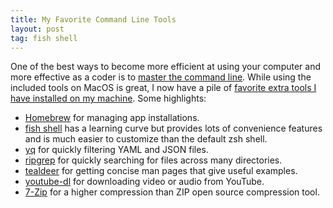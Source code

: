 ```yaml
---
title: My Favorite Command Line Tools
layout: post
tag: fish shell
---
```

One of the best ways to become more efficient at using your computer and more effective as a coder is to [master the command line](https://www.learnenough.com/command-line). While using the included tools on MacOS is great, I now have a pile of [favorite extra tools I have installed on my machine](https://github.com/stars/mzagaja/lists/tools-i-use). Some highlights:
* [Homebrew](https://brew.sh) for managing app installations.
* [fish shell](https://fishshell.com) has a learning curve but provides lots of convenience features and is much easier to customize than the default zsh shell.
* [yq](https://github.com/mikefarah/yq) for quickly filtering YAML and JSON files.
* [ripgrep](https://github.com/BurntSushi/ripgrep) for quickly searching for files across many directories.
* [tealdeer](https://github.com/dbrgn/tealdeer) for getting concise man pages that give useful examples.
* [youtube-dl](https://github.com/ytdl-org/youtube-dl) for downloading video or audio from YouTube.
* [7-Zip](https://www.7-zip.org) for a higher compression than ZIP open source compression tool.